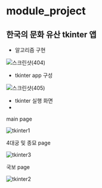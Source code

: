 # module_project
## 한국의 문화 유산 tkinter 앱

- 알고리즘 구현

![스크린샷(404)](https://user-images.githubusercontent.com/65655570/215270959-415cb441-42e9-4b0b-9361-e11c304118cf.png)

- tkinter app 구성

![스크린샷(405)](https://user-images.githubusercontent.com/65655570/215270966-7ae6a30d-9a0c-4f76-b015-5b2e4236ba23.png)


- tkinter 실행 화면
-
main page

![tkinter1](https://user-images.githubusercontent.com/65655570/215270976-81296c00-6ada-43c3-9650-eef36f8037db.png)

4대궁 및 종묘 page

![tkinter3](https://user-images.githubusercontent.com/65655570/215271164-60bd19e3-2065-4935-b6da-87b71dc9b8bc.png)

국보 page

![tkinter2](https://user-images.githubusercontent.com/65655570/215271167-09a19274-470c-46e6-ae37-5d5a7585d872.png)
